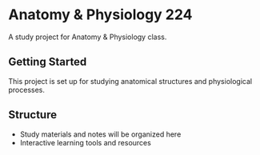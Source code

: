 # Anatomy & Physiology 224

A study project for Anatomy & Physiology class.

## Getting Started

This project is set up for studying anatomical structures and physiological processes.

## Structure

- Study materials and notes will be organized here
- Interactive learning tools and resources